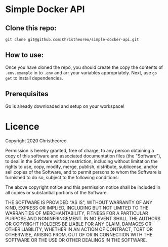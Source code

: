 # Simple Docker API

## Clone this repo:
`git clone git@github.com:Christheoreo/simple-docker-api.git`

## How to use:
Once you have cloned the repo, you should create the copy the contents of `.env.example` in to `.env` and arr your variables appropriately.
Next, use `go get` to install dependencies.

## Prerequisites 
Go is already downloaded and setup on your workspace!

# Licence
Copyright 2020 Christheoreo

Permission is hereby granted, free of charge, to any person obtaining a copy of this software and associated documentation files (the "Software"), to deal in the Software without restriction, including without limitation the rights to use, copy, modify, merge, publish, distribute, sublicense, and/or sell copies of the Software, and to permit persons to whom the Software is furnished to do so, subject to the following conditions:

The above copyright notice and this permission notice shall be included in all copies or substantial portions of the Software.

THE SOFTWARE IS PROVIDED "AS IS", WITHOUT WARRANTY OF ANY KIND, EXPRESS OR IMPLIED, INCLUDING BUT NOT LIMITED TO THE WARRANTIES OF MERCHANTABILITY, FITNESS FOR A PARTICULAR PURPOSE AND NONINFRINGEMENT. IN NO EVENT SHALL THE AUTHORS OR COPYRIGHT HOLDERS BE LIABLE FOR ANY CLAIM, DAMAGES OR OTHER LIABILITY, WHETHER IN AN ACTION OF CONTRACT, TORT OR OTHERWISE, ARISING FROM, OUT OF OR IN CONNECTION WITH THE SOFTWARE OR THE USE OR OTHER DEALINGS IN THE SOFTWARE.
